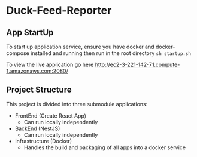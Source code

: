 # Duck-Feed-Reporter

## App StartUp

To start up application service, ensure you have docker and docker-compose installed and running then
run in the root directory `sh startup.sh`

To view the live application go here <http://ec2-3-221-142-71.compute-1.amazonaws.com:2080/>

## Project Structure

This project is divided into three submodule applications:

- FrontEnd (Create React App)
  - Can run locally independently
- BackEnd (NestJS)
  - Can run locally independently
- Infrastructure (Docker)
  - Handles the build and packaging of all apps into a docker service
